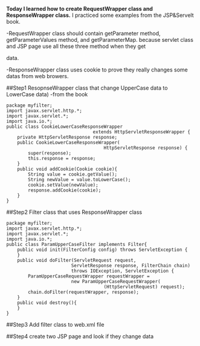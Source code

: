 **Today I learned how to create RequestWrapper class and ResponseWrapper class.**
I practiced some examples from the JSP&Servelt book.

-RequestWrapper class should contain getParameter method, getParameterValues method, and getParameterMap.
because servlet class and JSP page use all these three method when they get <FORM> data.

-ResponseWrapper class uses cookie to prove they really changes some datas from web browers.


##Step1
ResopnseWrapper class that change UpperCase data to LowerCase data) -from the book
```
package myfilter;
import javax.servlet.http.*;
import javax.servlet.*;
import java.io.*;
public class CookieLowerCaseResponseWrapper
								extends HttpServletResponseWrapper {
	private HttpServletResponse response;
	public CookieLowerCaseResponseWrapper(
									HttpServletResponse response) {
		super(response);
		this.response = response;
	}
	public void addCookie(Cookie cookie){
		String value = cookie.getValue();
		String newValue = value.toLowerCase();
		cookie.setValue(newValue);
		response.addCookie(cookie);
	}
}
```

##Step2
Filter class that uses ResponseWrapper class
```
package myfilter;
import javax.servlet.http.*;
import javax.servlet.*;
import java.io.*;
public class ParamUpperCaseFilter implements Filter{
	public void init(FilterConfig config) throws ServletException {
	}
	public void doFilter(ServletRequest request,
						ServletResponse response, FilterChain chain)
						throws IOException, ServletException {
		ParamUpperCaseRequestWrapper requestWrapper = 
						new ParamUpperCaseRequestWrapper(
									(HttpServletRequest) request);
		chain.doFilter(requestWrapper, response);
	}
	public void destroy(){
	}
}
```

##Step3
Add filter class to web.xml file

##Step4
create two JSP page and look if they change data
